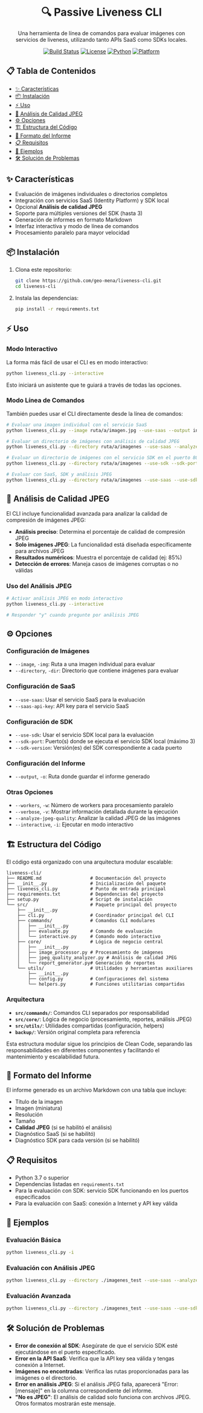 <div align="center">

# 🔍 Passive Liveness CLI

Una herramienta de línea de comandos para evaluar imágenes con servicios de liveness, utilizando tanto APIs SaaS como SDKs locales.

[![Build Status](https://img.shields.io/badge/build-passing-brightgreen)](https://github.com/geo-mena/liveness-cli)
[![License](https://img.shields.io/badge/license-MIT-blue)](LICENSE)
[![Python](https://img.shields.io/badge/python-3.7%2B-blue)](https://python.org)
[![Platform](https://img.shields.io/badge/platform-Linux%20%7C%20macOS%20%7C%20Windows-lightgrey)](https://github.com/geo-mena/liveness-cli)

</div>

## 📋 Tabla de Contenidos
- [✨ Características](#-características)
- [📦 Instalación](#-instalación)
- [⚡ Uso](#-uso)
- [🌄 Análisis de Calidad JPEG](#-análisis-de-calidad-jpeg)
- [⚙️ Opciones](#️-opciones)
- [🏗️ Estructura del Código](#️-estructura-del-código)
- [📄 Formato del Informe](#-formato-del-informe)
- [📋 Requisitos](#-requisitos)
- [📸 Ejemplos](#-ejemplos)
- [🛠️ Solución de Problemas](#️-solución-de-problemas)

## ✨ Características

- Evaluación de imágenes individuales o directorios completos
- Integración con servicios SaaS (Identity Platform) y SDK local
- Opcional **Análisis de calidad JPEG**
- Soporte para múltiples versiones del SDK (hasta 3)
- Generación de informes en formato Markdown
- Interfaz interactiva y modo de línea de comandos
- Procesamiento paralelo para mayor velocidad

## 📦 Instalación

1. Clona este repositorio:
   ```bash
   git clone https://github.com/geo-mena/liveness-cli.git
   cd liveness-cli
   ```

2. Instala las dependencias:
   ```bash
   pip install -r requirements.txt
   ```

## ⚡ Uso

### Modo Interactivo

La forma más fácil de usar el CLI es en modo interactivo:

```bash
python liveness_cli.py --interactive
```

Esto iniciará un asistente que te guiará a través de todas las opciones.

### Modo Línea de Comandos

También puedes usar el CLI directamente desde la línea de comandos:

```bash
# Evaluar una imagen individual con el servicio SaaS
python liveness_cli.py --image ruta/a/imagen.jpg --use-saas --output informe.md

# Evaluar un directorio de imágenes con análisis de calidad JPEG
python liveness_cli.py --directory ruta/a/imagenes --use-saas --analyze-jpeg-quality --output informe.md

# Evaluar un directorio de imágenes con el servicio SDK en el puerto 8080
python liveness_cli.py --directory ruta/a/imagenes --use-sdk --sdk-port 8080 --sdk-version "6.12" --output informe.md

# Evaluar con SaaS, SDK y análisis JPEG
python liveness_cli.py --directory ruta/a/imagenes --use-saas --use-sdk --sdk-port 8080 9090 --sdk-version "6.12" "6.5" --analyze-jpeg-quality --output informe.md
```

## 🌄 Análisis de Calidad JPEG

El CLI incluye funcionalidad avanzada para analizar la calidad de compresión de imágenes JPEG:

- **Análisis preciso**: Determina el porcentaje de calidad de compresión JPEG
- **Solo imágenes JPEG**: La funcionalidad está diseñada específicamente para archivos JPEG
- **Resultados numéricos**: Muestra el porcentaje de calidad (ej: 85%)
- **Detección de errores**: Maneja casos de imágenes corruptas o no válidas

### Uso del Análisis JPEG

```bash
# Activar análisis JPEG en modo interactivo
python liveness_cli.py --interactive

# Responder "y" cuando pregunte por análisis JPEG
```

## ⚙️ Opciones

### Configuración de Imágenes
- `--image`, `-img`: Ruta a una imagen individual para evaluar
- `--directory`, `-dir`: Directorio que contiene imágenes para evaluar

### Configuración de SaaS
- `--use-saas`: Usar el servicio SaaS para la evaluación
- `--saas-api-key`: API key para el servicio SaaS

### Configuración de SDK
- `--use-sdk`: Usar el servicio SDK local para la evaluación
- `--sdk-port`: Puerto(s) donde se ejecuta el servicio SDK local (máximo 3)
- `--sdk-version`: Versión(es) del SDK correspondiente a cada puerto

### Configuración del Informe
- `--output`, `-o`: Ruta donde guardar el informe generado

### Otras Opciones
- `--workers`, `-w`: Número de workers para procesamiento paralelo
- `--verbose`, `-v`: Mostrar información detallada durante la ejecución
- `--analyze-jpeg-quality`: Analizar la calidad JPEG de las imágenes
- `--interactive`, `-i`: Ejecutar en modo interactivo

## 🏗️ Estructura del Código

El código está organizado con una arquitectura modular escalable:

```shell
liveness-cli/
├── README.md                  # Documentación del proyecto
├── __init__.py                # Inicialización del paquete
├── liveness_cli.py            # Punto de entrada principal
├── requirements.txt           # Dependencias del proyecto
├── setup.py                   # Script de instalación
└── src/                       # Paquete principal del proyecto
    ├── __init__.py
    ├── cli.py                 # Coordinador principal del CLI
    ├── commands/              # Comandos CLI modulares
    │   ├── __init__.py
    │   ├── evaluate.py        # Comando de evaluación
    │   └── interactive.py     # Comando modo interactivo
    ├── core/                  # Lógica de negocio central
    │   ├── __init__.py
    │   ├── image_processor.py # Procesamiento de imágenes
    │   ├── jpeg_quality_analyzer.py # Análisis de calidad JPEG
    │   └── report_generator.py# Generación de reportes
    └── utils/                 # Utilidades y herramientas auxiliares
        ├── __init__.py
        ├── config.py          # Configuraciones del sistema
        └── helpers.py         # Funciones utilitarias compartidas
```

### Arquitectura

- **`src/commands/`**: Comandos CLI separados por responsabilidad
- **`src/core/`**: Lógica de negocio (procesamiento, reportes, análisis JPEG)
- **`src/utils/`**: Utilidades compartidas (configuración, helpers)
- **`backup/`**: Versión original completa para referencia

Esta estructura modular sigue los principios de Clean Code, separando las responsabilidades en diferentes componentes y facilitando el mantenimiento y escalabilidad futura.

## 📄 Formato del Informe

El informe generado es un archivo Markdown con una tabla que incluye:

- Título de la imagen
- Imagen (miniatura)
- Resolución
- Tamaño
- **Calidad JPEG** (si se habilitó el análisis)
- Diagnóstico SaaS (si se habilitó)
- Diagnóstico SDK para cada versión (si se habilitó)

## 📋 Requisitos

- Python 3.7 o superior
- Dependencias listadas en `requirements.txt`
- Para la evaluación con SDK: servicio SDK funcionando en los puertos especificados
- Para la evaluación con SaaS: conexión a Internet y API key válida

## 📸 Ejemplos

### Evaluación Básica
```bash
python liveness_cli.py -i
```

### Evaluación con Análisis JPEG
```bash
python liveness_cli.py --directory ./imagenes_test --use-saas --analyze-jpeg-quality --output ./informes/informe_jpeg.md
```

### Evaluación Avanzada
```bash
python liveness_cli.py --directory ./imagenes_test --use-saas --use-sdk --sdk-port 8080 9090 --sdk-version "6.12" "6.5" --analyze-jpeg-quality --output ./informes/informe_$(date +%Y%m%d).md --workers 10 --verbose
```

## 🛠️ Solución de Problemas

- **Error de conexión al SDK**: Asegúrate de que el servicio SDK esté ejecutándose en el puerto especificado.
- **Error en la API SaaS**: Verifica que la API key sea válida y tengas conexión a Internet.
- **Imágenes no encontradas**: Verifica las rutas proporcionadas para las imágenes o el directorio.
- **Error en análisis JPEG**: Si el análisis JPEG falla, aparecerá "Error: [mensaje]" en la columna correspondiente del informe.
- **"No es JPEG"**: El análisis de calidad solo funciona con archivos JPEG. Otros formatos mostrarán este mensaje.
